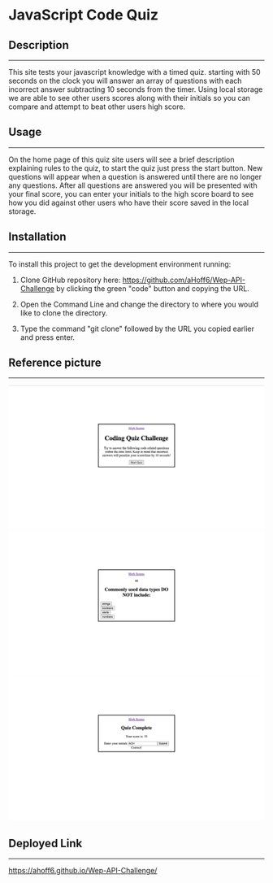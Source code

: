 # JavaScript Code Quiz

## Description
---
This site tests your javascript knowledge with a timed quiz. starting with 50 seconds on the clock you will answer an array of questions with each incorrect answer subtracting 10 seconds from the timer. Using local storage we are able to see other users scores along with their initials so you can compare and attempt to beat other users high score. 

## Usage
---
On the home page of this quiz site users will see a brief description explaining rules to the quiz, to start the quiz just press the start button. New questions will appear when a question is answered until there are no longer any questions. After all questions are answered you will be presented with your final score, you can enter your initials to the high score board to see how you did against other users who have their score saved in the local storage. 

## Installation
---
To install this project to get the development environment running:

1. Clone GitHub repository here: https://github.com/aHoff6/Wep-API-Challenge
by clicking the green "code" button and copying the URL.

2. Open the Command Line and change the directory to where you would like to clone the directory.

3. Type the command "git clone" followed by the URL you copied earlier and press enter.




## Reference picture
---
<img src="refpics/codequiz.png">
<img src="refpics/codequiz2.png">
<img src="refpics/codequiz3.png">

## Deployed Link
---
https://ahoff6.github.io/Wep-API-Challenge/